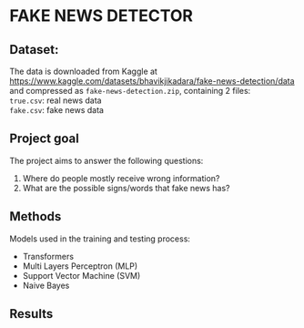 # FAKE NEWS DETECTOR

## Dataset: 
The data is downloaded from Kaggle at https://www.kaggle.com/datasets/bhavikjikadara/fake-news-detection/data and compressed as `fake-news-detection.zip`, containing 2 files: <br /> 
`true.csv`: real news data<br /> 
`fake.csv`: fake news data

## Project goal
The project aims to answer the following questions: 
1. Where do people mostly receive wrong information? 
2. What are the possible signs/words that fake news has?


## Methods
Models used in the training and testing process: <br/>
* Transformers
* Multi Layers Perceptron (MLP)
* Support Vector Machine (SVM)
* Naive Bayes

## Results
